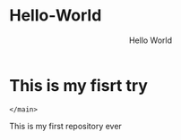 # Hello-World
<Body>
  <Main>
    <Style>
      .h1{
      Font-size: 17px;
      }
      .header{
      font-size: 20px;
      }
      </style>
    <header> Hello World </header>
    <h1> This is my fisrt try </h1>
    
    </main>
  </body>
  
This is my first repository ever


